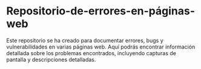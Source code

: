# Repositorio-de-errores-en-páginas-web
Este repositorio se ha creado para documentar errores, bugs y vulnerabilidades en varias páginas web. Aquí podrás encontrar información detallada sobre los problemas encontrados, incluyendo capturas de pantalla y descripciones detalladas.
